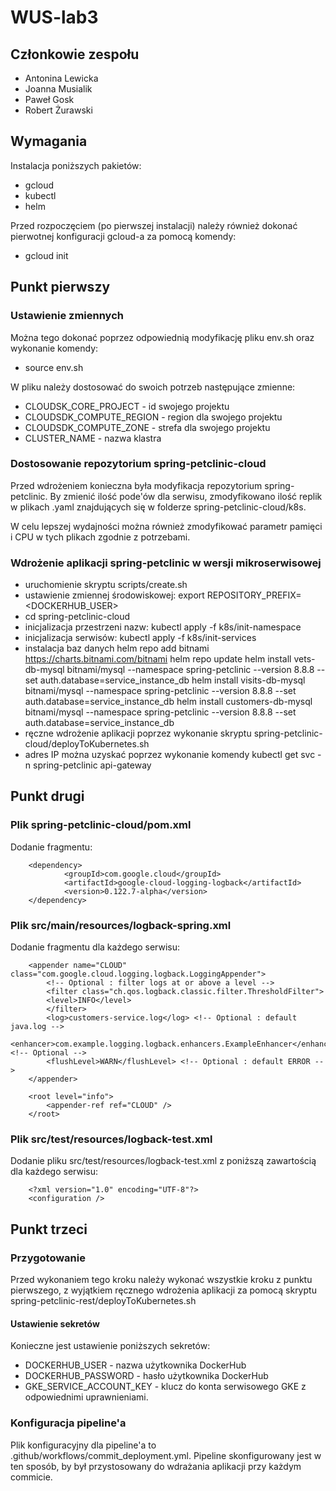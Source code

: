 # WUS-lab3

## Członkowie zespołu
- Antonina Lewicka
- Joanna Musialik
- Paweł Gosk
- Robert Żurawski

## Wymagania
Instalacja poniższych pakietów:

- gcloud
- kubectl
- helm

Przed rozpoczęciem (po pierwszej instalacji) należy również dokonać pierwotnej konfiguracji gcloud-a za pomocą komendy:
- gcloud init


## Punkt pierwszy

### Ustawienie zmiennych

Można tego dokonać poprzez odpowiednią modyfikację pliku env.sh oraz wykonanie komendy:

- source env.sh

W pliku należy dostosować do swoich potrzeb następujące zmienne:
- CLOUDSK_CORE_PROJECT - id swojego projektu 
- CLOUDSDK_COMPUTE_REGION - region dla swojego projektu
- CLOUDSDK_COMPUTE_ZONE - strefa dla swojego projektu
- CLUSTER_NAME - nazwa klastra

### Dostosowanie repozytorium spring-petclinic-cloud

Przed wdrożeniem konieczna była modyfikacja repozytorium spring-petclinic. By zmienić ilość pode'ów dla serwisu, zmodyfikowano ilość replik w plikach .yaml znajdujących się w folderze spring-petclinic-cloud/k8s. 

W celu lepszej wydajności można również zmodyfikować parametr pamięci i CPU w tych plikach zgodnie z potrzebami. 


### Wdrożenie aplikacji spring-petclinic w wersji mikroserwisowej
- uruchomienie skryptu scripts/create.sh
- ustawienie zmiennej środowiskowej: export REPOSITORY_PREFIX=<DOCKERHUB_USER>
- cd spring-petclinic-cloud
- inicjalizacja przestrzeni nazw: kubectl apply -f k8s/init-namespace
- inicjalizacja serwisów: kubectl apply -f k8s/init-services
- instalacja baz danych
		helm repo add bitnami https://charts.bitnami.com/bitnami
		helm repo update
		helm install vets-db-mysql bitnami/mysql --namespace spring-petclinic --version 8.8.8 --set auth.database=service_instance_db
		helm install visits-db-mysql bitnami/mysql --namespace spring-petclinic  --version 8.8.8 --set auth.database=service_instance_db
		helm install customers-db-mysql bitnami/mysql --namespace spring-petclinic  --version 8.8.8 --set auth.database=service_instance_db
- ręczne wdrożenie aplikacji poprzez wykonanie skryptu spring-petclinic-cloud/deployToKubernetes.sh
- adres IP można uzyskać poprzez wykonanie komendy kubectl get svc -n spring-petclinic api-gateway

## Punkt drugi

### Plik spring-petclinic-cloud/pom.xml
Dodanie fragmentu: 

		<dependency>
        		<groupId>com.google.cloud</groupId>
        		<artifactId>google-cloud-logging-logback</artifactId>
        		<version>0.122.7-alpha</version>
		</dependency>

### Plik src/main/resources/logback-spring.xml
Dodanie fragmentu dla każdego serwisu: 

		<appender name="CLOUD" class="com.google.cloud.logging.logback.LoggingAppender">
    		<!-- Optional : filter logs at or above a level -->
    		<filter class="ch.qos.logback.classic.filter.ThresholdFilter">
      		<level>INFO</level>
    		</filter>
    		<log>customers-service.log</log> <!-- Optional : default java.log -->
    		<enhancer>com.example.logging.logback.enhancers.ExampleEnhancer</enhancer> <!-- Optional -->
    		<flushLevel>WARN</flushLevel> <!-- Optional : default ERROR -->
  		</appender>

  		<root level="info">
    		<appender-ref ref="CLOUD" />
  		</root>


### Plik src/test/resources/logback-test.xml
Dodanie pliku src/test/resources/logback-test.xml z poniższą zawartością dla każdego serwisu:

		<?xml version="1.0" encoding="UTF-8"?>
		<configuration />


## Punkt trzeci

### Przygotowanie
Przed wykonaniem tego kroku należy wykonać wszystkie kroku z punktu pierwszego, z wyjątkiem ręcznego wdrożenia aplikacji za pomocą skryptu spring-petclinic-rest/deployToKubernetes.sh

#### Ustawienie sekretów
Konieczne jest ustawienie poniższych sekretów: 
- DOCKERHUB_USER - nazwa użytkownika DockerHub
- DOCKERHUB_PASSWORD - hasło użytkownika DockerHub
- GKE_SERVICE_ACCOUNT_KEY - klucz do konta serwisowego GKE z odpowiednimi uprawnieniami. 


### Konfiguracja pipeline'a
Plik konfiguracyjny dla pipeline'a to .github/workflows/commit_deployment.yml. Pipeline skonfigurowany jest w ten sposób, by był przystosowany do wdrażania aplikacji przy każdym commicie. 


